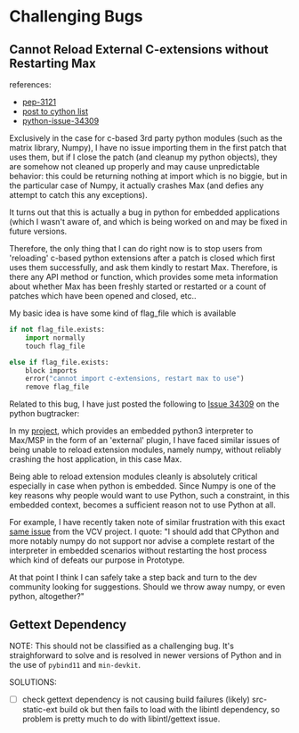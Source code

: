 # Challenging Bugs

## Cannot Reload External C-extensions without Restarting Max

references:

- [pep-3121](https://www.python.org/dev/peps/pep-3121)
- [post to cython list](https://groups.google.com/g/cython-users/c/SnVpCE7Sq8M/m/K89-W4ubAAAJ)
- [python-issue-34309](https://bugs.python.org/issue34309)

Exclusively in the case for c-based 3rd party python modules (such as the matrix library, Numpy), I have no issue importing them in the first patch that uses them, but if I close the patch (and cleanup my python objects), they are somehow not cleaned up properly and may cause unpredictable behavior: this could be returning nothing at import which is no biggie, but in the particular case of Numpy, it actually crashes Max (and defies any attempt to catch this any exceptions).

It turns out that this is actually a bug in python for embedded applications (which I wasn't aware of, and which is being worked on and may be fixed in future versions.

Therefore, the only thing that I can do right now is to stop users from 'reloading' c-based python extensions after a patch is closed which first uses them successfully, and ask them kindly to restart Max.
Therefore, is there any API method or function, which provides some meta information about whether Max has been freshly started or restarted or a count of patches which have been opened and closed, etc..

My basic idea is have some kind of flag_file which is available

```python
if not flag_file.exists:
    import normally
    touch flag_file

else if flag_file.exists:
    block imports
    error("cannot import c-extensions, restart max to use")
    remove flag_file
```

Related to this bug, I have just posted the following to [Issue 34309](https://bugs.python.org/issue34309) on the python bugtracker:

In my [project](https://github.com/shakfu/py-js), which provides an embedded python3 interpreter to Max/MSP in the form of an 'external' plugin, I have faced similar issues of being unable to reload extension modules, namely numpy, without reliably crashing the host application, in this case Max.

Being able to reload extension modules cleanly is absolutely critical especially in case when python is embedded. Since Numpy is one of the key reasons why people would want to use Python, such a constraint, in this embedded context, becomes a sufficient reason not to use Python at all.

For example, I have recently taken note of similar frustration with this exact [same issue](https://community.vcvrack.com/t/blowing-the-dust-off-python-in-prototype/12909) from the VCV project. I quote: "I should add that CPython and more notably numpy do not support nor advise a complete restart of the interpreter in embedded scenarios without restarting the host process which kind of defeats our purpose in Prototype.

At that point I think I can safely take a step back and turn to the dev community looking for suggestions. Should we throw away numpy, or even python, altogether?"

## Gettext Dependency

NOTE: This should not be classified as a challenging bug. It's straighforward to solve and is resolved in newer versions of Python and in the use of `pybind11` and `min-devkit`.

SOLUTIONS:

- [ ] check gettext dependency is not causing build failures (likely)
src-static-ext build ok but then fails to load with the libintl dependency, so problem is pretty much to do with libintl/gettext issue.
